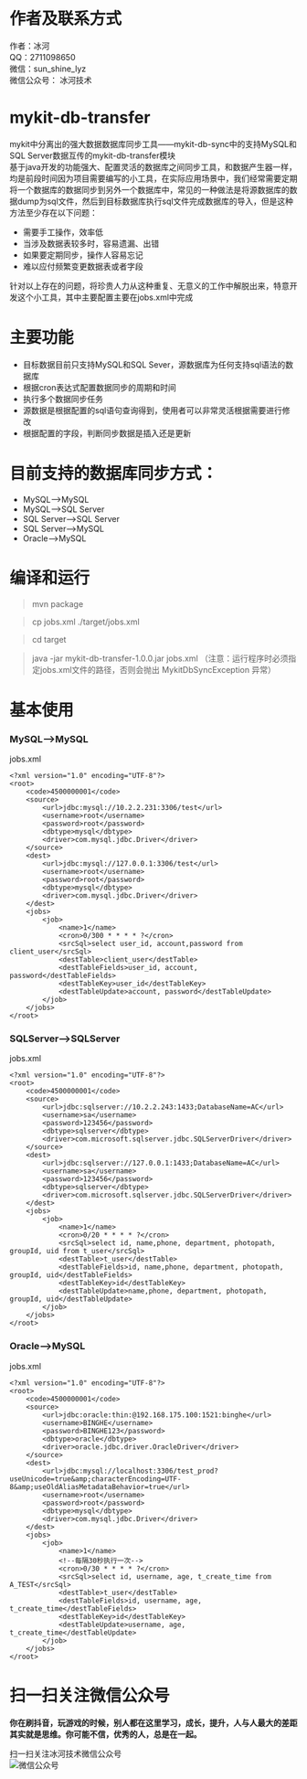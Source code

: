 # 作者及联系方式
作者：冰河  
QQ：2711098650  
微信：sun_shine_lyz  
微信公众号： 冰河技术

# mykit-db-transfer
mykit中分离出的强大数据数据库同步工具——mykit-db-sync中的支持MySQL和SQL Server数据互传的mykit-db-transfer模块  
基于java开发的功能强大、配置灵活的数据库之间同步工具，和数据产生器一样，均是前段时间因为项目需要编写的小工具，在实际应用场景中，我们经常需要定期将一个数据库的数据同步到另外一个数据库中，常见的一种做法是将源数据库的数据dump为sql文件，然后到目标数据库执行sql文件完成数据库的导入，但是这种方法至少存在以下问题：
- 需要手工操作，效率低
- 当涉及数据表较多时，容易遗漏、出错
- 如果要定期同步，操作人容易忘记
- 难以应付频繁变更数据表或者字段

针对以上存在的问题，将珍贵人力从这种重复、无意义的工作中解脱出来，特意开发这个小工具，其中主要配置主要在jobs.xml中完成

# 主要功能
- 目标数据目前只支持MySQL和SQL Sever，源数据库为任何支持sql语法的数据库
- 根据cron表达式配置数据同步的周期和时间
- 执行多个数据同步任务
- 源数据是根据配置的sql语句查询得到，使用者可以非常灵活根据需要进行修改
- 根据配置的字段，判断同步数据是插入还是更新

# 目前支持的数据库同步方式：
- MySQL——>MySQL  
- MySQL——>SQL Server  
- SQL Server——>SQL Server  
- SQL Server——>MySQL  
- Oracle——>MySQL

# 编译和运行

> mvn package

> cp jobs.xml ./target/jobs.xml

> cd target

> java -jar mykit-db-transfer-1.0.0.jar jobs.xml （注意：运行程序时必须指定jobs.xml文件的路径，否则会抛出 MykitDbSyncException 异常）

# 基本使用

### MySQL——>MySQL
jobs.xml
```
<?xml version="1.0" encoding="UTF-8"?>
<root>
    <code>4500000001</code>
    <source>
        <url>jdbc:mysql://10.2.2.231:3306/test</url>
        <username>root</username>
        <password>root</password>
        <dbtype>mysql</dbtype>
        <driver>com.mysql.jdbc.Driver</driver>
    </source>
    <dest>
        <url>jdbc:mysql://127.0.0.1:3306/test</url>
        <username>root</username>
        <password>root</password>
        <dbtype>mysql</dbtype>
        <driver>com.mysql.jdbc.Driver</driver>
    </dest>
    <jobs>
        <job>
            <name>1</name>
            <cron>0/300 * * * * ?</cron>
            <srcSql>select user_id, account,password from client_user</srcSql>
            <destTable>client_user</destTable>
            <destTableFields>user_id, account, password</destTableFields>
            <destTableKey>user_id</destTableKey>
            <destTableUpdate>account, password</destTableUpdate>
        </job>
    </jobs>
</root>
```

### SQLServer——>SQLServer
jobs.xml
```
<?xml version="1.0" encoding="UTF-8"?>
<root>
    <code>4500000001</code>
    <source>
        <url>jdbc:sqlserver://10.2.2.243:1433;DatabaseName=AC</url>
        <username>sa</username>
        <password>123456</password>
        <dbtype>sqlserver</dbtype>
        <driver>com.microsoft.sqlserver.jdbc.SQLServerDriver</driver>
    </source>
    <dest>
        <url>jdbc:sqlserver://127.0.0.1:1433;DatabaseName=AC</url>
        <username>sa</username>
        <password>123456</password>
        <dbtype>sqlserver</dbtype>
        <driver>com.microsoft.sqlserver.jdbc.SQLServerDriver</driver>
    </dest>
    <jobs>
        <job>
            <name>1</name>
            <cron>0/20 * * * * ?</cron>
            <srcSql>select id, name,phone, department, photopath, groupId, uid from t_user</srcSql>
            <destTable>t_user</destTable>
            <destTableFields>id, name,phone, department, photopath, groupId, uid</destTableFields>
            <destTableKey>id</destTableKey>
            <destTableUpdate>name,phone, department, photopath, groupId, uid</destTableUpdate>
        </job>
    </jobs>
</root>
```

### Oracle——>MySQL
jobs.xml
```
<?xml version="1.0" encoding="UTF-8"?>
<root>
    <code>4500000001</code>
    <source>
        <url>jdbc:oracle:thin:@192.168.175.100:1521:binghe</url>
        <username>BINGHE</username>
        <password>BINGHE123</password>
        <dbtype>oracle</dbtype>
        <driver>oracle.jdbc.driver.OracleDriver</driver>
    </source>
    <dest>
        <url>jdbc:mysql://localhost:3306/test_prod?useUnicode=true&amp;characterEncoding=UTF-8&amp;useOldAliasMetadataBehavior=true</url>
        <username>root</username>
        <password>root</password>
        <dbtype>mysql</dbtype>
        <driver>com.mysql.jdbc.Driver</driver>
    </dest>
    <jobs>
        <job>
            <name>1</name>
            <!--每隔30秒执行一次-->
            <cron>0/30 * * * * ?</cron>
            <srcSql>select id, username, age, t_create_time from A_TEST</srcSql>
            <destTable>t_user</destTable>
            <destTableFields>id, username, age, t_create_time</destTableFields>
            <destTableKey>id</destTableKey>
            <destTableUpdate>username, age, t_create_time</destTableUpdate>
        </job>
    </jobs>
</root>
```

# 扫一扫关注微信公众号

**你在刷抖音，玩游戏的时候，别人都在这里学习，成长，提升，人与人最大的差距其实就是思维。你可能不信，优秀的人，总是在一起。** 
  
扫一扫关注冰河技术微信公众号  
![微信公众号](https://img-blog.csdnimg.cn/20200716220443647.png)   